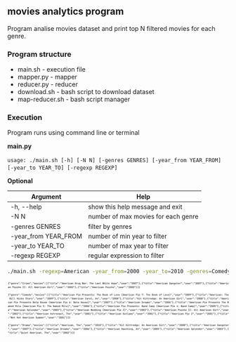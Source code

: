## movies analytics program

Program analise movies dataset and print top N filtered movies for each genre.

### Program structure

* main.sh - execution file  
* mapper.py - mapper
* reducer.py - reducer
* download.sh - bash script to download dataset
* map-reducer.sh - bash script manager

### Execution

Program runs using command line or terminal  


**main.py**  

`usage: ./main.sh [-h] [-N N] [-genres GENRES] [-year_from YEAR_FROM] [-year_to YEAR_TO] [-regexp REGEXP]`

**Optional**

| Argument | Help |
| ------------------------ | ----------------------------------- |
|  -h, --help            | show this help message and exit |
|  -N N                  | number of max movies for each genre |
|  -genres GENRES        | filter by genres |
|  -year_from YEAR_FROM  | number of min year to filter |
|  -year_to YEAR_TO      | number of max year to filter |
|  -regexp REGEXP        | regular expression to filter |


``` sh
./main.sh -regexp=American -year_from=2000 -year_to=2010 -genres=Comedy,Crime,Drama --getfiles
``` 
![alt text](../img/Task5_result.png)